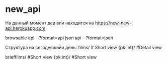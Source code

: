 # new_api

На данный момент дев апи находится на https://new-new-api.herokuapp.com

browsable api - ?format=api
json api - ?format=json


Структура на сегодняшнйи день:
  films/      # Short view
    {pk:int}/    #Detail view
  
  brieffilms/   #Short view
    {pk:int}/   #Short view
    
